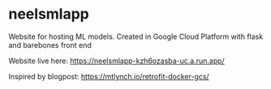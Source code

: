 # neelsmlapp
Website for hosting ML models. Created in Google Cloud Platform with flask and barebones front end

Website live here: https://neelsmlapp-kzh6ozasba-uc.a.run.app/

Inspired by blogpost: https://mtlynch.io/retrofit-docker-gcs/
